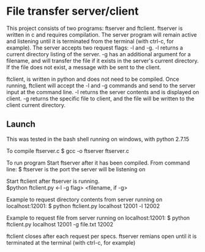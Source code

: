 # File transfer server/client

This project consists of two programs: ftserver and ftclient. ftserver is written in c and requires compilation. The server program will 
remain active and listening until it is terminated from the terminal (with ctrl-c, for example). The server accepts two request flags: -l and -g.
-l returns a current directory listing of the server. -g has an additional argument for a filename, and will transfer the file if it exists in the 
server's current directory. If the file does not exist, a message with be sent to the client. 

ftclient, is written in python and does not need to be compiled. Once running, ftclient will accept the -l and -g commands and 
send to the server input at the command line. -l returns the server contents and is displayed on client. -g returns the specific file to 
client, and the file will be written to the client current directory.

## Launch

This was tested in the bash shell running on windows, with python 2.7.15

To compile ftserver.c 
$ gcc -o ftserver ftserver.c

To run program
Start ftserver after it has been compiled. From command line:
$ ftserver <portNum> 
<portNum> is the port the server will be listening on

Start ftclient after ftserver is running. 		
$python ftclient.py <server IP> <server Port> <-l -g flag> <filename, if -g> <client port>

Example to request directory contents from server running on localhost:12001: 
$ python ftclient.py localhost 12001 -l 12002 

Example to request file from server running on localhost:12001:
$ python ftclient.py localhost 12001 -g file.txt 12002	   	   				   	

ftclient closes after each request per specs. ftserver remians open until it is terminated at the terminal (with ctrl-c, for example)

